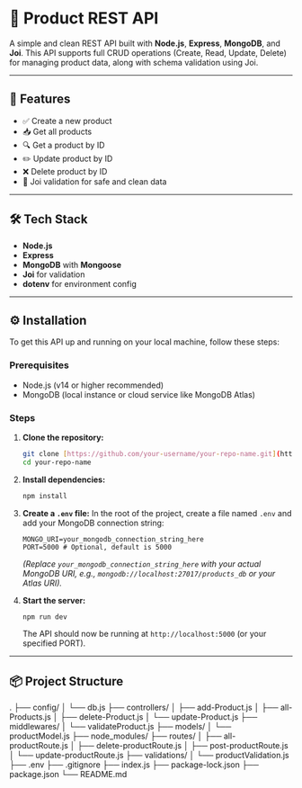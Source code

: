 # 🛒 Product REST API

A simple and clean REST API built with **Node.js**, **Express**, **MongoDB**, and **Joi**. This API supports full CRUD operations (Create, Read, Update, Delete) for managing product data, along with schema validation using Joi.

---

## 🚀 Features

- ✅ Create a new product
- 📥 Get all products
- 🔍 Get a product by ID
- ✏️ Update product by ID
- ❌ Delete product by ID
- 🔐 Joi validation for safe and clean data

---

## 🛠️ Tech Stack

- **Node.js**
- **Express**
- **MongoDB** with **Mongoose**
- **Joi** for validation
- **dotenv** for environment config

---

## ⚙️ Installation

To get this API up and running on your local machine, follow these steps:

### Prerequisites

* Node.js (v14 or higher recommended)
* MongoDB (local instance or cloud service like MongoDB Atlas)

### Steps

1.  **Clone the repository:**
    ```bash
    git clone [https://github.com/your-username/your-repo-name.git](https://github.com/your-username/your-repo-name.git)
    cd your-repo-name
    ```

2.  **Install dependencies:**
    ```bash
    npm install
    ```

3.  **Create a `.env` file:**
    In the root of the project, create a file named `.env` and add your MongoDB connection string:
    ```
    MONGO_URI=your_mongodb_connection_string_here
    PORT=5000 # Optional, default is 5000
    ```
    *(Replace `your_mongodb_connection_string_here` with your actual MongoDB URI, e.g., `mongodb://localhost:27017/products_db` or your Atlas URI).*

4.  **Start the server:**
    ```bash
    npm run dev
    ```

    The API should now be running at `http://localhost:5000` (or your specified PORT).

---

## 📦 Project Structure

.
├── config/
│   └── db.js
├── controllers/
│   ├── add-Product.js
│   ├── all-Products.js
│   ├── delete-Product.js
│   └── update-Product.js
├── middlewares/
│   └── validateProduct.js
├── models/
│   └── productModel.js
├── node_modules/
├── routes/
│   ├── all-productRoute.js
│   ├── delete-productRoute.js
│   ├── post-productRoute.js
│   └── update-productRoute.js
├── validations/
│   └── productValidation.js
├── .env
├── .gitignore
├── index.js
├── package-lock.json
├── package.json
└── README.md
